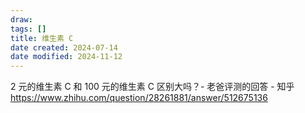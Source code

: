 ```yaml
---
draw:
tags: []
title: 维生素 C
date created: 2024-07-14
date modified: 2024-11-12
---
```


2 元的维生素 C 和 100 元的维生素 C 区别大吗？- 老爸评测的回答 - 知乎  
https://www.zhihu.com/question/28261881/answer/512675136
